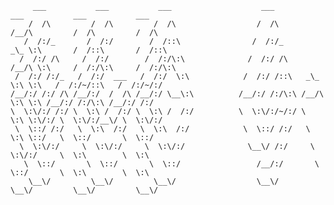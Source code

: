          ___           ___           ___                    ___           ___           ___           ___   
        /  /\         /  /\         /  /\                  /  /\         /__/\         /  /\         /  /\  
       /  /:/_       /  /:/        /  /::\                /  /:/_       _\_ \:\       /  /::\       /  /::\ 
      /  /:/ /\     /  /:/        /  /:/\:\              /  /:/ /\     /__/\ \:\     /  /:/\:\     /  /:/\:\
     /  /:/ /:/_   /  /:/  ___   /  /:/  \:\            /  /:/ /::\   _\_ \:\ \:\   /  /:/~/::\   /  /:/~/:/
    /__/:/ /:/ /\ /__/:/  /  /\ /__/:/ \__\:\          /__/:/ /:/\:\ /__/\ \:\ \:\ /__/:/ /:/\:\ /__/:/ /:/ 
    \  \:\/:/ /:/ \  \:\ /  /:/ \  \:\ /  /:/          \  \:\/:/~/:/ \  \:\ \:\/:/ \  \:\/:/__\/ \  \:\/:/  
     \  \::/ /:/   \  \:\  /:/   \  \:\  /:/            \  \::/ /:/   \  \:\ \::/   \  \::/       \  \::/   
      \  \:\/:/     \  \:\/:/     \  \:\/:/              \__\/ /:/     \  \:\/:/     \  \:\        \  \:\   
       \  \::/       \  \::/       \  \::/                 /__/:/       \  \::/       \  \:\        \  \:\  
        \__\/         \__\/         \__\/                  \__\/         \__\/         \__\/         \__\/   
